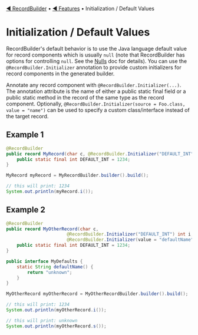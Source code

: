 [◀︎ RecordBuilder](../../README.md) • [◀︎ Features](../features.md) • Initialization / Default Values

# Initialization / Default Values

RecordBuilder's default behavior is to use the Java language default value for record components which is usually
`null` (note that RecordBuilder has options for controlling `null`. See the [Nulls](nulls.md) doc for details).
You can use the `@RecordBuilder.Initializer` annotation to provide custom initializers for record components in the
generated builder.

Annotate any record component with `@RecordBuilder.Initializer(...)`. The annotation attribute is the name
of either a public static final field or a public static method in the record of the same type as the record
component. Optionally, `@RecordBuilder.Initializer(source = Foo.class, value = "name")` can be used to specify
a custom class/interface instead of the target record.

## Example 1

```java
@RecordBuilder
public record MyRecord(char c, @RecordBuilder.Initializer("DEFAULT_INT") int i, String s) {
    public static final int DEFAULT_INT = 1234;
}
```

```java
MyRecord myRecord = MyRecordBuilder.builder().build();

// this will print: 1234
System.out.println(myRecord.i());
```

## Example 2

```java
@RecordBuilder
public record MyOtherRecord(char c, 
                       @RecordBuilder.Initializer("DEFAULT_INT") int i,
                       @RecordBuilder.Initializer(value = "defaultName", source = MyDefaults.class) String s) {
    public static final int DEFAULT_INT = 1234;
}

public interface MyDefaults {
    static String defaultName() {
        return "unknown"; 
    }
} 
```

```java
MyOtherRecord myOtherRecord = MyOtherRecordBuilder.builder().build();

// this will print: 1234
System.out.println(myOtherRecord.i());

// this will print: unknown
System.out.println(myOtherRecord.s());
```

